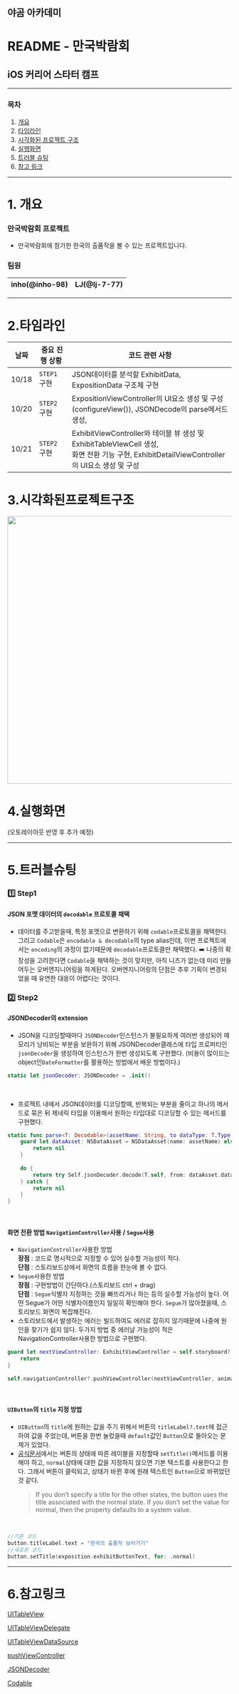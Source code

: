 ## 야곰 아카데미
# README - 만국박람회

## iOS 커리어 스타터 캠프
---
### 목차
1. [개요](#1.개요)
2. [타임라인](#2.타임라인)
3. [시각화된 프로젝트 구조](#3.시각화된프로젝트구조)
4. [실행화면](#4.실행화면)
5. [트러블 슈팅](#5.트러블슈팅)
6. [참고 링크](#6.참고링크)

---
# 1. 개요
### 만국박람회 프로젝트
- 만국박람회에 참가한 한국의 출품작을 볼 수 있는 프로젝트입니다.

### 팀원 

|inho(@inho-98)|LJ(@lj-7-77)|
|:-:|:-:|
---
# 2.타임라인
| 날짜 | 중요 진행 상황&nbsp; | 코드 관련 사항 |
|---|---|---|
|10/18| `STEP1` 구현 | JSON데이터를 분석할 ExhibitData, ExpositionData 구조체 구현
|10/20| `STEP2` 구현 | ExpositionViewController의 UI요소 생성 및 구성(configureView()), JSONDecode의 parse메서드 생성, 
|10/21| `STEP2` 구현 | ExhibitViewController와 테이블 뷰 생성 및 ExhibitTableVIewCell 생성, </br>화면 전환 기능 구현, ExhibitDetailViewController의 UI요소 생성 및 구성


# 3.시각화된프로젝트구조
<img src="https://i.imgur.com/LmRGwvy.png" width=600>

# 4.실행화면
(오토레이아웃 반영 후 추가 예정)

---
# 5.트러블슈팅
### 1️⃣ Step1
#### JSON 포맷 데이터의 `decodable` 프로토콜 채택
- 데이터를 주고받을때, 특정 포맷으로 변환하기 위해 `codable`프로토콜을 채택한다.
그리고 `Codable`은 `encodable & decodable`의 type alias인데, 이번 프로젝트에서는 `encoding`의 과정이 없기때문에 `decodable`프로토콜만 채택했다.
➡️ 나중의 확장성을 고려한다면 `Codable`을 채택하는 것이 맞지만, 아직 니즈가 없는데 미리 만들어두는 오버엔지니어링을 하게된다. 오버엔지니어링의 단점은 추후 기획이 변경되었을 때 유연한 대응이 어렵다는 것이다.

### 2️⃣ Step2
#### JSONDecoder의 extension
- JSON을 디코딩할때마다 `JSONDecoder`인스턴스가 불필요하게 여러번 생성되어 메모리가 낭비되는 부분을 보완하기 위해 JSONDecoder클래스에 타입 프로퍼티인 `jsonDecoder`을 생성하여 인스턴스가 한번 생성되도록 구현했다. (비용이 많이드는 object인`DateFormatter`를 활용하는 방법에서 배운 방법이다.)

```swift
static let jsonDecoder: JSONDecoder = .init()
```
</br>

- 프로젝트 내에서 JSON데이터를 디코딩할때, 반복되는 부분을 줄이고 하나의 메서드로 묶은 뒤 제네릭 타입을 이용해서 원하는 타입대로 디코딩할 수 있는 메서드를 구현했다.
    
```swift
static func parse<T: Decodable>(assetName: String, to dataType: T.Type) -> T? {
    guard let dataAsset: NSDataAsset = NSDataAsset(name: assetName) else {
        return nil
    }
        
    do {
        return try Self.jsonDecoder.decode(T.self, from: dataAsset.data)
    } catch {
        return nil
    }
}
```
</br>

#### 화면 전환 방법 `NavigationController`사용 / `Segue`사용
- `NavigationController`사용한 방법</br>
**장점** : 코드로 명시적으로 지정할 수 있어 실수할 가능성이 적다.</br>
**단점** : 스토리보드상에서 화면의 흐름을 한눈에 볼 수 없다.</br>
- `Segue`사용한 방법</br>
**장점** : 구현방법이 간단하다.(스토리보드 ctrl + drag)</br>
**단점** : `Segue`식별자 지정하는 것을 빠뜨리거나 하는 등의 실수할 가능성이 높다. 어떤 Segue가 어떤 식별자이름인지 일일히 확인해야 한다. `Segue`가 많아졌을때, 스토리보드 화면이 복잡해진다.</br>
- 스토리보드에서 발생하는 에러는 빌드하여도 에러로 잡히지 않기때문에 나중에 원인을 찾기가 쉽지 않다. 두가지 방법 중 에러날 가능성이 적은 NavigationController사용한 방법으로 구현했다.

```swift
guard let nextViewController: ExhibitViewController = self.storyboard?.instantiateViewController(withIdentifier: "exhibitViewController") as? ExhibitViewController else {
    return
}
        
self.navigationController?.pushViewController(nextViewController, animated: true)
```
</br>

#### `UIButton`의 `title` 지정 방법
- `UIButton`의 `title`에 원하는 값을 주기 위해서 버튼의 `titleLabel?.text`에 접근하여 값을 주었는데, 버튼을 한번 눌렀을때 `default`값인 `Button`으로 돌아오는 문제가 있었다. 
- [공식문서](https://developer.apple.com/documentation/uikit/uibutton/1624018-settitle)에서는 버튼의 상태에 따른 레이블을 지정할때 `setTitle()`메서드를 이용해야 하고,  `normal`상태에 대한 값을 지정하지 않으면 기본 텍스트를 사용한다고 한다. 그래서 버튼이 클릭되고, 상태가 바뀐 후에 원래 텍스트인 `Button`으로 바뀌었던 것 같다.
    > If you don’t specify a title for the other states, the button uses the title associated with the normal state. If you don’t set the value for normal, then the property defaults to a system value.
    </br>
```swift
//기존 코드
button.titleLabel.text = "한국의 출품작 보러가기"
//새로운 코드
button.setTitle(exposition.exhibitButtonText, for: .normal)
```

---
# 6.참고링크
[UITableView](https://developer.apple.com/documentation/uikit/uitableview/)

[UITableViewDelegate](https://developer.apple.com/documentation/uikit/uitableviewdelegate/)

[UITableViewDataSource](https://developer.apple.com/documentation/uikit/uitableviewdatasource/)

[pushViewController](https://developer.apple.com/documentation/uikit/uinavigationcontroller/1621887-pushviewcontroller/)

[JSONDecoder](https://developer.apple.com/documentation/foundation/jsondecoder)

[Codable](https://developer.apple.com/documentation/swift/codable/)
